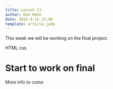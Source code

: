 ```yaml
---
title: Lesson 11
author: Dan Hahn
date: 2015-4-15 15:00
template: article.jade
---
```


This week we will be working on the final project. <div><span class="label label-default html"><i class="fa fa-html5"></i>HTML</span> <span class="label label-default css"><i class="fa fa-css3"></i>css</span></div>

<span class="more"></span>

# Start to work on final

More info to come
